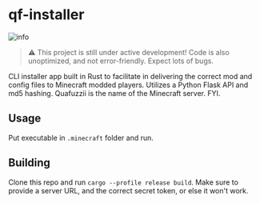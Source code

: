 # qf-installer
![info](https://media1.giphy.com/media/v1.Y2lkPTc5MGI3NjExa2JjbmZzN3FtNDJqcWJ4ZndheW5tNWxmeGQwaHJ0YmNvN2tpOG0yaCZlcD12MV9pbnRlcm5hbF9naWZfYnlfaWQmY3Q9Zw/0RrrWdWS9AFyu1irjQ/giphy.gif)

> ⚠️ This project is still under active development! Code is also unoptimized, and not error-friendly. Expect lots of bugs.

CLI installer app built in Rust to facilitate in delivering the correct mod and config files to Minecraft modded players. Utilizes a Python Flask API and md5 hashing. Quafuzzii is the name of the Minecraft server. FYI. 

## Usage
Put executable in `.minecraft` folder and run. 

## Building
Clone this repo and run `cargo --profile release build`. Make sure to provide a server URL, and the correct secret token, or else it won't work.
